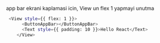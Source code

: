 app bar ekrani kaplamasi icin, View un flex 1 yapmayi unutma

```.sh
 <View style={{ flex: 1 }}>
      <ButtonAppBar></ButtonAppBar>
      <Text style={{ padding: 10 }}>Hello React</Text>
    </View>

```
